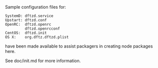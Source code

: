 Sample configuration files for:
```
SystemD: dftzd.service
Upstart: dftzd.conf
OpenRC:  dftzd.openrc
         dftzd.openrcconf
CentOS:  dftzd.init
OS X:    org.dftz.dftzd.plist
```
have been made available to assist packagers in creating node packages here.

See doc/init.md for more information.
